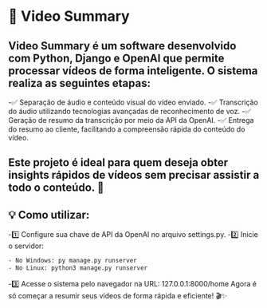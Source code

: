 # 🎥 Video Summary

## Video Summary é um software desenvolvido com Python, Django e OpenAI que permite processar vídeos de forma inteligente. O sistema realiza as seguintes etapas:

-✅ Separação de áudio e conteúdo visual do vídeo enviado.
-✅ Transcrição do áudio utilizando tecnologias avançadas de reconhecimento de voz.
-✅ Geração de resumo da transcrição por meio da API da OpenAI.
-✅ Entrega do resumo ao cliente, facilitando a compreensão rápida do conteúdo do vídeo.

## Este projeto é ideal para quem deseja obter insights rápidos de vídeos sem precisar assistir a todo o conteúdo. 🚀

## 💡 Como utilizar:
-1️⃣ Configure sua chave de API da OpenAI no arquivo settings.py.
-2️⃣ Inicie o servidor:

```bash
- No Windows: py manage.py runserver
- No Linux: python3 manage.py runserver
```
-3️⃣ Acesse o sistema pelo navegador na URL: 127.0.0.1:8000/home
Agora é só começar a resumir seus vídeos de forma rápida e eficiente! 🎬✨

